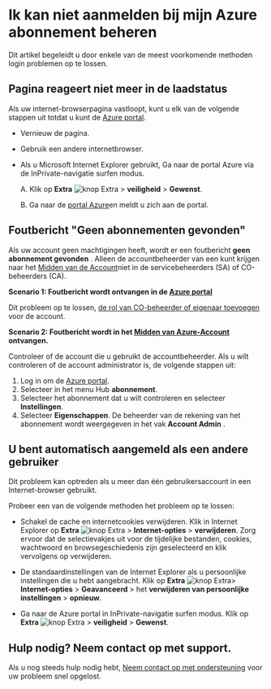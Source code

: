 <properties
    pageTitle="Kan niet aanmelden bij Azure abonnement | Microsoft Azure"
    description="Wordt beschreven hoe u enkele algemene problemen Azure abonnement login."
    services=""
    documentationCenter=""
    authors="genlin"
    manager="mbaldwin"
    editor=""
    tags="billing"
    />

<tags
    ms.service="billing"
    ms.workload="na"
    ms.tgt_pltfrm="na"
    ms.devlang="na"
    ms.topic="article"
    ms.date="10/25/2016"
    ms.author="genli"/>

# <a name="i-cant-sign-in-to-manage-my-azure-subscription"></a>Ik kan niet aanmelden bij mijn Azure abonnement beheren

Dit artikel begeleidt u door enkele van de meest voorkomende methoden login problemen op te lossen.

## <a name="page-hangs-in-the-loading-status"></a>Pagina reageert niet meer in de laadstatus

Als uw internet-browserpagina vastloopt, kunt u elk van de volgende stappen uit totdat u kunt de [Azure portal](https://portal.azure.com).

-   Vernieuw de pagina.
-   Gebruik een andere internetbrowser.
-   Als u Microsoft Internet Explorer gebruikt, Ga naar de portal Azure via de InPrivate-navigatie surfen modus. 

    A.  Klik op **Extra** ![knop Extra](./media/billing-cannot-login-subscription/Toolsbutton.png) > **veiligheid** > **Gewenst**.

    B.  Ga naar de [portal Azure](https://portal.azure.com)en meldt u zich aan de portal.

## <a name="error-message-no-subscriptions-found"></a>Foutbericht "Geen abonnementen gevonden"

Als uw account geen machtigingen heeft, wordt er een foutbericht **geen abonnement gevonden** . Alleen de accountbeheerder van een kunt krijgen naar het [Midden van de Account](https://account.windowsazure.com/)niet in de servicebeheerders (SA) of CO-beheerders (CA).

**Scenario 1: Foutbericht wordt ontvangen in de [Azure portal](https://portal.azure.com)**

Dit probleem op te lossen, [de rol van CO-beheerder of eigenaar toevoegen](billing-add-change-azure-subscription-administrator.md) voor de account.

**Scenario 2: Foutbericht wordt in het [Midden van Azure-Account](https://account.windowsazure.com/Subscriptions) ontvangen.**

Controleer of de account die u gebruikt de accountbeheerder. Als u wilt controleren of de account administrator is, de volgende stappen uit:

1.  Log in om de [Azure portal](https://portal.azure.com).
2.  Selecteer in het menu Hub **abonnement**.
3.  Selecteer het abonnement dat u wilt controleren en selecteer **Instellingen**.
4.  Selecteer **Eigenschappen**. De beheerder van de rekening van het abonnement wordt weergegeven in het vak **Account Admin** .

## <a name="you-are-automatically-signed-in-as-a-different-user"></a>U bent automatisch aangemeld als een andere gebruiker

Dit probleem kan optreden als u meer dan één gebruikersaccount in een Internet-browser gebruikt.

Probeer een van de volgende methoden het probleem op te lossen:

-   Schakel de cache en internetcookies verwijderen. Klik in Internet Explorer op **Extra** ![knop Extra](./media/billing-cannot-login-subscription/Toolsbutton.png) > **Internet-opties** > **verwijderen**. Zorg ervoor dat de selectievakjes uit voor de tijdelijke bestanden, cookies, wachtwoord en browsegeschiedenis zijn geselecteerd en klik vervolgens op verwijderen.

-   De standaardinstellingen van de Internet Explorer als u persoonlijke instellingen die u hebt aangebracht. Klik op **Extra** ![knop Extra](./media/billing-cannot-login-subscription/Toolsbutton.png)> **Internet-opties** > **Geavanceerd** > het **verwijderen van persoonlijke instellingen** > **opnieuw**.

-   Ga naar de Azure portal in InPrivate-navigatie surfen modus. Klik op **Extra** ![knop Extra](./media/billing-cannot-login-subscription/Toolsbutton.png) > **veiligheid** > **Gewenst**.

## <a name="need-help-contact-support"></a>Hulp nodig? Neem contact op met support. 

Als u nog steeds hulp nodig hebt, [Neem contact op met ondersteuning](https://portal.azure.com/?#blade/Microsoft_Azure_Support/HelpAndSupportBlade) voor uw probleem snel opgelost. 